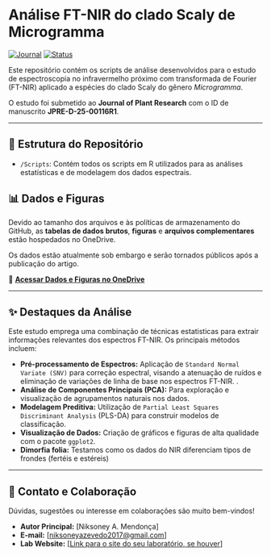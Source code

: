 # Análise FT-NIR do clado Scaly de Microgramma

[![Journal](https://img.shields.io/badge/Journal-Journal%20of%20Plant%20Research-blue)](https://www.springer.com/journal/10265)
[![Status](https://img.shields.io/badge/Status-Under%20Review-orange)]()

Este repositório contém os scripts de análise desenvolvidos para o estudo de espectroscopia no infravermelho próximo com transformada de Fourier (FT-NIR) aplicado a espécies do clado Scaly do gênero *Microgramma*.

O estudo foi submetido ao **Journal of Plant Research** com o ID de manuscrito **JPRE-D-25-00116R1**.

---

## 📂 Estrutura do Repositório

-   `/Scripts`: Contém todos os scripts em R utilizados para as análises estatísticas e de modelagem dos dados espectrais.

## 📊 Dados e Figuras

Devido ao tamanho dos arquivos e às políticas de armazenamento do GitHub, as **tabelas de dados brutos**, **figuras** e **arquivos complementares** estão hospedados no OneDrive.

Os dados estão atualmente sob embargo e serão tornados públicos após a publicação do artigo.

🔗 **[Acessar Dados e Figuras no OneDrive](https://1drv.ms/f/c/3DED7C5EF3CA42DA/AtpCyvNefO0ggD3hTAAAAAA?e=IbfrQg)**

---

## ✨ Destaques da Análise

Este estudo emprega uma combinação de técnicas estatisticas para extrair informações relevantes dos espectros FT-NIR. Os principais métodos incluem:

-   **Pré-processamento de Espectros:** Aplicação de `Standard Normal Variate (SNV)` para correção espectral, visando a atenuação de ruídos e eliminação de variações de linha de base nos espectros FT-NIR.
.
-   **Análise de Componentes Principais (PCA):** Para exploração e visualização de agrupamentos naturais nos dados.
-   **Modelagem Preditiva:** Utilização de `Partial Least Squares Discriminant Analysis` (PLS-DA) para construir modelos de classificação.
-   **Visualização de Dados:** Criação de gráficos e figuras de alta qualidade com o pacote `ggplot2`.
-   **Dimorfia folia:** Testamos como os dados do NIR diferenciam tipos de frondes (fertéis e estéreis)

---

## 🤝 Contato e Colaboração

Dúvidas, sugestões ou interesse em colaborações são muito bem-vindos!

-   **Autor Principal:** [Niksoney A. Mendonça]
-   **E-mail:** [niksoneyazevedo2017@gmail.com]
-   **Lab Website:** [[Link para o site do seu laboratório, se houver](https://niksoney.github.io/bio/index.html#sobre)]
